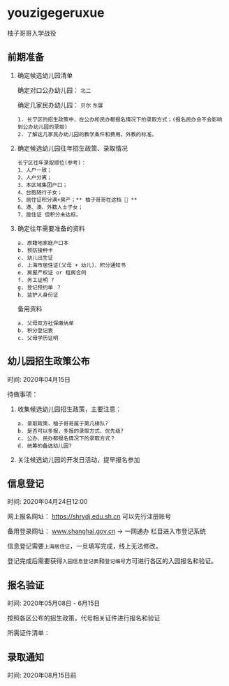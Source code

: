 # youzigegeruxue
柚子哥哥入学战役

## 前期准备
  
  1. 确定候选幼儿园清单
  
     确定对口公办幼儿园： `北二` 
     
     确定几家民办幼儿园： `贝尔` `东展`
        ```
        1. 长宁区的招生政策中，在公办和民办都报名情况下的录取方式；(报名民办会不会影响到公办幼儿园的录取)
        2. 了解这几家民办幼儿园的教学条件和费用。外教的标准。
        ```
  
  2. 确定候选幼儿园往年招生政策、录取情况
    
      ```
      长宁区往年录取顺位(参考)：
      1、人户一致；
      2、人户分离；
      3、本区域集团户口；
      4、台胞随行子女；
      5、居住证积分满+房产；** 柚子哥哥在这档 🤣 **
      6、港、澳、外籍人士子女；
      7、居住证 但积分未达标。
      ```
        
  3. 确定往年需要准备的资料
      ```
      a. 原籍地家庭户口本
      b. 预防接种卡
      c. 幼儿出生证
      d. 上海市居住证(父母 + 幼儿)、积分通知书
      e. 房屋产权证 or 租房合同
      f. 务工证明 ?
      g. 登记预约单 ？
      h. 监护人身份证  
      ```
    
      备用资料
      
      ```
      a. 父母双方社保缴纳单
      b. 积分登记表
      c. 父母学历证明
      ```
      
## 幼儿园招生政策公布

时间: 2020年04月15日

待做事项：
  1. 收集候选幼儿园招生政策，主要注意：
      ```
      a. 录取政策，柚子哥哥属于第几梯队?
      b. 是否可以多报，多报的录取方式、优先级?
      c. 公办、民办都报名情况下的录取方式？
      d. 统筹的备选幼儿园?
      ```
  2. 关注候选幼儿园的开发日活动，提早报名参加
  

## 信息登记
 
  时间: 2020年04月24日12:00 
  
  网上报名网址： https://shrydj.edu.sh.cn   可以先行注册账号
  
  备用登录网址： www.shanghai.gov.cn -> 一网通办 栏目进入市登记系统
  
  信息登记需要`上海居住证`，一旦填写完成，线上无法修改。
  
  登记完成后需要获得`入园信息登记表`和`登记编号`方可进行各区的入园报名和验证。
  
  
   

## 报名验证

  时间: 2020年05月08日 - 6月15日
  
  按照各区公布的招生政策，代号相关证件进行报名和验证
  
  所需证件清单：
  
  
## 录取通知

  时间: 2020年08月15日前
  


